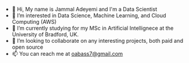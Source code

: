 - 👋 Hi, My name is Jammal Adeyemi and I'm a Data Scientist
- 👀 I’m interested in Data Science, Machine Learning, and Cloud Computing (AWS)
- 🌱 I’m currently studying for my MSc in Artificial Intellignece at the University of Bradford, UK.
- 💞️ I’m looking to collaborate on any interesting projects, both paid and open source
- 📫 You can reach me at oabass7@gmail.com

<!---
JammalAdeyemi/JammalAdeyemi is a ✨ special ✨ repository because its `README.md` (this file) appears on your GitHub profile.
You can click the Preview link to take a look at your changes.
--->

